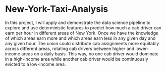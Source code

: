 # New-York-Taxi-Analysis
In this project, I will apply and demonstrate the data science pipeline to explore and use deterministic features to predict how much a cab driver can earn per hour in different areas of New York. Once we have the knowledge of which areas earn more and which areas earn less in any given day and any given hour. The union could distribute cab assignments more equitably across different areas, rotating cab drivers between higher and lower-income areas on a daily basis. This way, no one cab driver would dominate in a high-income area while another cab driver would be continuously evicted to a low-income area. 